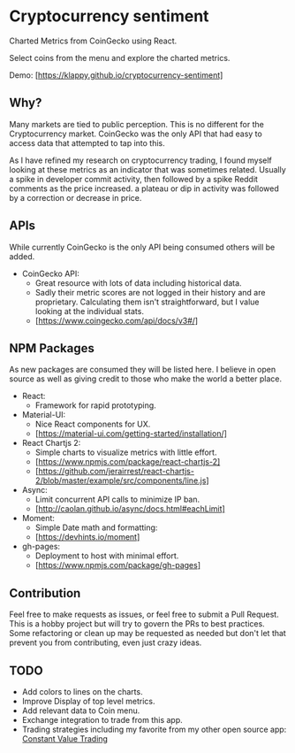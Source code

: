 # Cryptocurrency sentiment
Charted Metrics from CoinGecko using React.

Select coins from the menu and explore the charted metrics.

Demo: [https://klappy.github.io/cryptocurrency-sentiment]

## Why?
Many markets are tied to public perception. This is no different for the Cryptocurrency market. CoinGecko was the only API that had easy to access data that attempted to tap into this.

As I have refined my research on cryptocurrency trading, I found myself looking at these metrics as an indicator that was sometimes related. Usually a spike in developer commit activity, then followed by a spike Reddit comments as the price increased. a plateau or dip in activity was followed by a correction or decrease in price.

## APIs
While currently CoinGecko is the only API being consumed others will be added.

- CoinGecko API:
  - Great resource with lots of data including historical data.
  - Sadly their metric scores are not logged in their history and are proprietary. Calculating them isn't straightforward, but I value looking at the individual stats.
  - [https://www.coingecko.com/api/docs/v3#/]

## NPM Packages
As new packages are consumed they will be listed here. I believe in open source as well as giving credit to those who make the world a better place.

- React:
  - Framework for rapid prototyping.
- Material-UI:
  - Nice React components for UX.
  - [https://material-ui.com/getting-started/installation/]
- React Chartjs 2:
  - Simple charts to visualize metrics with little effort.
  - [https://www.npmjs.com/package/react-chartjs-2]
  - [https://github.com/jerairrest/react-chartjs-2/blob/master/example/src/components/line.js]
- Async:
  - Limit concurrent API calls to minimize IP ban.
  -  [http://caolan.github.io/async/docs.html#eachLimit]
- Moment:
  - Simple Date math and formatting:
  - [https://devhints.io/moment]
- gh-pages:
  - Deployment to host with minimal effort.
  - [https://www.npmjs.com/package/gh-pages]

## Contribution
Feel free to make requests as issues, or feel free to submit a Pull Request. This is a hobby project but will try to govern the PRs to best practices. Some refactoring or clean up may be requested as needed but don't let that prevent you from contributing, even just crazy ideas.

## TODO
- Add colors to lines on the charts.
- Improve Display of top level metrics.
- Add relevant data to Coin menu.
- Exchange integration to trade from this app.
- Trading strategies including my favorite from my other open source app: [Constant Value Trading](https://github.com/klappy/cvt-prototype)
